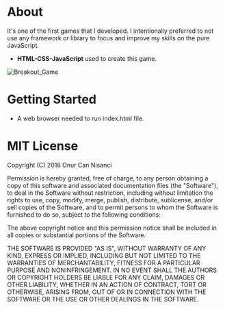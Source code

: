 # About
It's one of the first games that I developed. I intentionally preferred to not use any framework or library to focus and improve my skills on the pure JavaScript.

* **HTML-CSS-JavaScript** used to create this game.


![Breakout_Game](https://user-images.githubusercontent.com/39779689/131260779-339d9833-e72c-462d-8e51-58c589e63f88.png)
# Getting Started
* A web browser needed to run index.html file.

# MIT License
Copyright (C) 2018 Onur Can Nisanci

Permission is hereby granted, free of charge, to any person obtaining a copy of this software and associated documentation files (the "Software"), to deal in the Software without restriction, including without limitation the rights to use, copy, modify, merge, publish, distribute, sublicense, and/or sell copies of the Software, and to permit persons to whom the Software is furnished to do so, subject to the following conditions:

The above copyright notice and this permission notice shall be included in all copies or substantial portions of the Software.

THE SOFTWARE IS PROVIDED "AS IS", WITHOUT WARRANTY OF ANY KIND, EXPRESS OR IMPLIED, INCLUDING BUT NOT LIMITED TO THE WARRANTIES OF MERCHANTABILITY, FITNESS FOR A PARTICULAR PURPOSE AND NONINFRINGEMENT. IN NO EVENT SHALL THE AUTHORS OR COPYRIGHT HOLDERS BE LIABLE FOR ANY CLAIM, DAMAGES OR OTHER LIABILITY, WHETHER IN AN ACTION OF CONTRACT, TORT OR OTHERWISE, ARISING FROM, OUT OF OR IN CONNECTION WITH THE SOFTWARE OR THE USE OR OTHER DEALINGS IN THE SOFTWARE.
